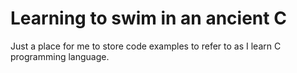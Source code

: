 # Learning to swim in an ancient C

Just a place for me to store code examples to refer to as I learn C programming language.